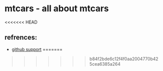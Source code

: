 # mtcars - all about mtcars
<<<<<<< HEAD


## refrences:

* [github support](https://www.r-bloggers.com/rstudio-and-github/)
=======
>>>>>>> b84f2bde6c12f4f0aa2004770b425cea6385a264
